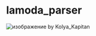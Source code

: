 # lamoda_parser
![изображение](https://github.com/user-attachments/assets/c5736b1a-7375-4134-a232-561328763fe0)
by Kolya_Kapitan
